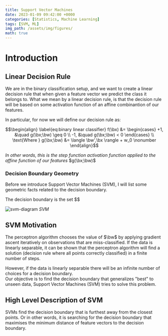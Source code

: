 ```yaml
---
title: Support Vector Machines
date: 2023-01-09 09:42:00 +0000
categories: [Statistics, Machine Learning]
tags: [SVM, ML]
img_path: /assets/img/figures/
math: true
---
```


# Introduction

## Linear Decision Rule
We are in the binary classification setup, and we want to create a linear decision rule that when given a feature vector we predict the class it belongs to. What we mean by a linear decision rule, is that the decision rule will be based on some activation function of an affine combinantion of our features.

In particular, for now we will define our decision rule as:

$$\begin{align} \label{eq:binary linear classifier}
    f(\bx) &= 
     \begin{cases}
       +1, &\quad g(\bx;\bw) \geq 0 
       \\
       -1, &\quad g(\bx;\bw) < 0 
     \end{cases} \\
     \text{Where } g(\bx;\bw) &= \langle \bw',\bx \rangle + w_0 \nonumber
\end{align}$$

_In other words, this is the step function activation function applied to the affine function of our features_ $g(\bx;\bw)$

### Decision Boundary Geometry

Before we introduce Support Vector Machines (SVM), I will list some geometric facts related to the decision boundary.

The decision boundary is the set $$

![svm-diagram](SVM-diagram.svg)
_SVM_

## SVM Motivation

The perceptron algorithm chooses the value of $\bw$ by applying gradient ascent iteratively on observations that are miss-classified. If the data is linearly separable, it can be shown that the perceptron algorithm will find a solution (decision rule
where all points correctly classified) in a finite number of steps.

However, if the data is linearly separable there will be an infinite number of choices for a decision boundary.  
Our objective is to find the decision boundary that generalizes "best" to unseen data, Support Vector Machines (SVM) tries to solve this problem.

## High Level Description of SVM

SVMs find the decision boundary that is furthest away from the closest points. Or in other words, it is searching for the decision boundary that maximises the minimum distance of feature vectors to the decision boundary.





